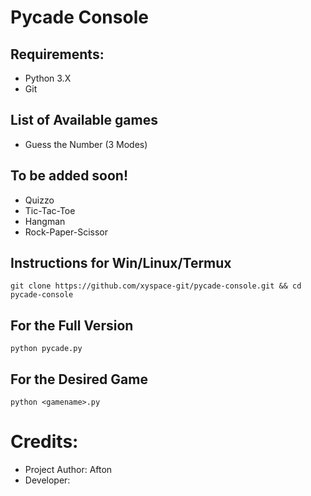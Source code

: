 # Pycade Console
## Requirements:
- Python 3.X
- Git

## List of Available games
- Guess the Number (3 Modes)

## To be added soon!
- Quizzo
- Tic-Tac-Toe
- Hangman
- Rock-Paper-Scissor

## Instructions for Win/Linux/Termux
```git clone https://github.com/xyspace-git/pycade-console.git && cd pycade-console```

## For the Full Version
`python pycade.py`

## For the Desired Game
`python <gamename>.py` 

# Credits:
- Project Author: Afton
- Developer: <name>

  
